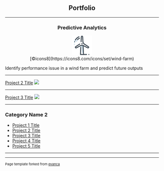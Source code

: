 ## <div align="center">Portfolio</div>

---

### <div align="center">Predictive Analytics</div>

<div align="center"><img src="images/icons8-wind-turbine-64.png?raw=true"/></div>

<div align="center"> [©icons8](https://icons8.com/icons/set/wind-farm) </div>

Identify performance issue in a wind farm and predict future outputs



---
[Project 2 Title](/pdf/sample_presentation.pdf)
<img src="images/dummy_thumbnail.jpg?raw=true"/>

---
[Project 3 Title](http://example.com/)
<img src="images/dummy_thumbnail.jpg?raw=true"/>

---

### Category Name 2

- [Project 1 Title](http://example.com/)
- [Project 2 Title](http://example.com/)
- [Project 3 Title](http://example.com/)
- [Project 4 Title](http://example.com/)
- [Project 5 Title](http://example.com/)

---




---
<p style="font-size:11px">Page template forked from <a href="https://github.com/evanca/quick-portfolio">evanca</a></p>
<!-- Remove above link if you don't want to attibute -->
